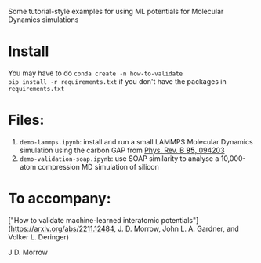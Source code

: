 Some tutorial-style examples for using ML potentials for Molecular Dynamics simulations

# Install
You may have to do
`conda create -n how-to-validate`  
`pip install -r requirements.txt`
if you don't have the packages in `requirements.txt`

# Files:
1. `demo-lammps.ipynb`: install and run a small LAMMPS Molecular Dynamics simulation using the carbon GAP from [Phys. Rev. B __95__, 094203](https://doi.org/10.1103/PhysRevB.95.094203)
2. `demo-validation-soap.ipynb`: use SOAP similarity to analyse a 10,000-atom compression MD simulation of silicon

# To accompany:
["How to validate machine-learned interatomic potentials"](https://arxiv.org/abs/2211.12484, J. D. Morrow, John L. A. Gardner, and Volker L. Deringer)

J D. Morrow
